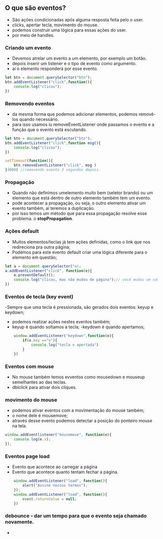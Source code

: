 ## O que são eventos?

- São ações condicionadas após alguma resposta feita pelo o user.
- clicks, apertar tecla, movimento do mouse.
- podemos construir uma lógica para essas ações do user.
- por meio de handles.

### Criando um evento
- Devemos atrelar um evento a um elemento, por exemplo um botão.
- depois inserir um listener e o tipo de evento como argumento.
- aí o elemento responderá por esse evento.
```javascript
let btn = document.querySelector("btn");
btn.addEventListener("click",function(){
    console.log("clicou");
})
```
### Removendo eventos

- da mesma forma que podemos adicionar elementos, podemos removê-los quando necessário.
- para isso usamos iu removeEventListener onde passamos o evento e a função que o evento está escutando.
```javascript
let btn = document.querySelector("btn");
btn.addEventListener("click",function msg(){
    console.log("clicou");
})

setTimeout(function(){
    btn.removeEventListener("click", msg )
}3000) //removendo evento 3 segundos depois.

```
### Propagação

- Quando não definimos umelemento muito bem (seletor brando) ou um elemento que está dentro de outro elemento também tem um evento.
- pode acontecer a propagação, ou seja, o outro elemento ativar um evento também, aí teremos a duplicação.
- por isso temos um método que para essa propagação resolve esse problema. o <strong>stopPropagation</strong>.

### Ações default
- Muitos elementos/teclas já tem ações definidas, como o link que nos redireciona pra outra página;
- Podemos para este evento default criar uma lógica diferente para o elemento em questão;

```javascript
let a = document.querySelector("a);
a.addEventListener("click", function(e){
    e.preventDefault();
    console.log("clicou, mas não mudou de página");// você mudou um comportamento pre-definido do elemento.
})
```
### Eventos de tecla (key event)

-Sempre que uma tecla é pressionada, são gerados dois eventos:
keyup e keydown;
- podemos realizar ações nestes eventos também;
- keyup é quando soltamos a tecla;
-keydown é quando apertamos;
```javascript
    window.addEventListener("keydown",function(e){
        if(e.key =="v"){
            console.log("tecla v apertada")
        }
    })
```

### Eventos com mouse 
- No mouse também temos evventos como mousedown e mouseup semelhantes ao das teclas.
- dblclick para ativar dois cliques.

### movimento do mouse
- podemos ativar eventos com a movimentação do mouse também;
- o nome dele é mousemove;
- através desse evento podemos detectar a posição do ponteiro mouse na tela.

```javascript
window.addEventlistener("mousemove", function(e){
    console.log(e.x);
});
```
### Eventos page load
- Evento que acontece ao carregar a página
- Evento que acontece quanto tentam fechar a página.

```javascript
    window.addEventListener("load", function(){
        alert("Assine nossos termos");
    });
    window.addEventListener("load", function(){
        event.returnValue = null;
    })
```
### debounce - dar um tempo para que o evento seja chamado novamente.

-
